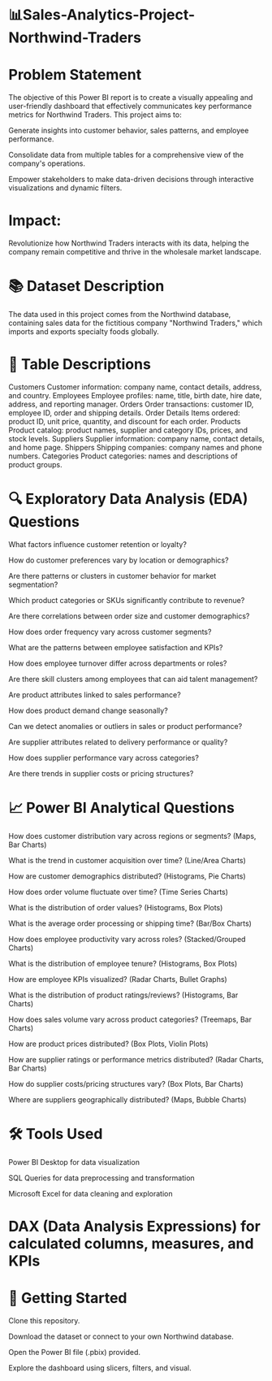 # 📊Sales-Analytics-Project-Northwind-Traders

# Problem Statement
The objective of this Power BI report is to create a visually appealing and user-friendly dashboard that effectively communicates key performance metrics for Northwind Traders.
This project aims to:

Generate insights into customer behavior, sales patterns, and employee performance.

Consolidate data from multiple tables for a comprehensive view of the company's operations.

Empower stakeholders to make data-driven decisions through interactive visualizations and dynamic filters.

# Impact:
Revolutionize how Northwind Traders interacts with its data, helping the company remain competitive and thrive in the wholesale market landscape.

# 📚 Dataset Description
The data used in this project comes from the Northwind database, containing sales data for the fictitious company "Northwind Traders," which imports and exports specialty foods globally.

# 📑 Table Descriptions

Customers	Customer information: company name, contact details, address, and country.
Employees	Employee profiles: name, title, birth date, hire date, address, and reporting manager.
Orders	Order transactions: customer ID, employee ID, order and shipping details.
Order Details	Items ordered: product ID, unit price, quantity, and discount for each order.
Products	Product catalog: product names, supplier and category IDs, prices, and stock levels.
Suppliers	Supplier information: company name, contact details, and home page.
Shippers	Shipping companies: company names and phone numbers.
Categories	Product categories: names and descriptions of product groups.

# 🔍 Exploratory Data Analysis (EDA) Questions
What factors influence customer retention or loyalty?

How do customer preferences vary by location or demographics?

Are there patterns or clusters in customer behavior for market segmentation?

Which product categories or SKUs significantly contribute to revenue?

Are there correlations between order size and customer demographics?

How does order frequency vary across customer segments?

What are the patterns between employee satisfaction and KPIs?

How does employee turnover differ across departments or roles?

Are there skill clusters among employees that can aid talent management?

Are product attributes linked to sales performance?

How does product demand change seasonally?

Can we detect anomalies or outliers in sales or product performance?

Are supplier attributes related to delivery performance or quality?

How does supplier performance vary across categories?

Are there trends in supplier costs or pricing structures?

# 📈 Power BI Analytical Questions
How does customer distribution vary across regions or segments? (Maps, Bar Charts)

What is the trend in customer acquisition over time? (Line/Area Charts)

How are customer demographics distributed? (Histograms, Pie Charts)

How does order volume fluctuate over time? (Time Series Charts)

What is the distribution of order values? (Histograms, Box Plots)

What is the average order processing or shipping time? (Bar/Box Charts)

How does employee productivity vary across roles? (Stacked/Grouped Charts)

What is the distribution of employee tenure? (Histograms, Box Plots)

How are employee KPIs visualized? (Radar Charts, Bullet Graphs)

What is the distribution of product ratings/reviews? (Histograms, Bar Charts)

How does sales volume vary across product categories? (Treemaps, Bar Charts)

How are product prices distributed? (Box Plots, Violin Plots)

How are supplier ratings or performance metrics distributed? (Radar Charts, Bar Charts)

How do supplier costs/pricing structures vary? (Box Plots, Bar Charts)

Where are suppliers geographically distributed? (Maps, Bubble Charts)

# 🛠️ Tools Used
Power BI Desktop for data visualization

SQL Queries for data preprocessing and transformation

Microsoft Excel for data cleaning and exploration

# DAX (Data Analysis Expressions) for calculated columns, measures, and KPIs

# 🚀 Getting Started
Clone this repository.

Download the dataset or connect to your own Northwind database.

Open the Power BI file (.pbix) provided.

Explore the dashboard using slicers, filters, and visual.
